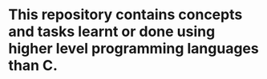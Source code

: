 # This repository contains concepts and tasks learnt or done using higher level programming languages than C.
